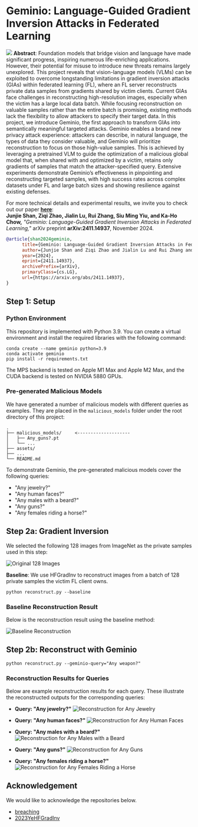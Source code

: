# Geminio: Language-Guided Gradient Inversion Attacks in Federated Learning

![](assets/intro-git.png)
**Abstract**: Foundation models that bridge vision and language have made significant progress, inspiring numerous life-enriching applications. However, their potential for misuse to introduce new threats remains largely unexplored. This project reveals that vision-language models (VLMs) can be exploited to overcome longstanding limitations in gradient inversion attacks (GIAs) within federated learning (FL), where an FL server reconstructs private data samples from gradients shared by victim clients. Current GIAs face challenges in reconstructing high-resolution images, especially when the victim has a large local data batch. While focusing reconstruction on valuable samples rather than the entire batch is promising, existing methods lack the flexibility to allow attackers to specify their target data. In this project, we introduce Geminio, the first approach to transform GIAs into semantically meaningful targeted attacks. Geminio enables a brand new privacy attack experience: attackers can describe, in natural language, the types of data they consider valuable, and Geminio will prioritize reconstruction to focus on those high-value samples. This is achieved by leveraging a pretrained VLM to guide the optimization of a malicious global model that, when shared with and optimized by a victim, retains only gradients of samples that match the attacker-specified query. Extensive experiments demonstrate Geminio’s effectiveness in pinpointing and reconstructing targeted samples, with high success rates across complex datasets under FL and large batch sizes and showing resilience against existing defenses.

For more technical details and experimental results, we invite you to check out our paper **[here](http://arxiv.org/abs/2411.14937)**:  
**Junjie Shan, Ziqi Zhao, Jialin Lu, Rui Zhang, Siu Ming Yiu, and Ka-Ho Chow,** *"Geminio: Language-Guided Gradient Inversion Attacks in Federated Learning,"* arXiv preprint **arXiv:2411.14937**, November 2024.

```bibtex
@article{shan2024geminio,
      title={Geminio: Language-Guided Gradient Inversion Attacks in Federated Learning}, 
      author={Junjie Shan and Ziqi Zhao and Jialin Lu and Rui Zhang and Siu Ming Yiu and Ka-Ho Chow},
      year={2024},
      eprint={2411.14937},
      archivePrefix={arXiv},
      primaryClass={cs.LG},
      url={https://arxiv.org/abs/2411.14937}, 
}
```

## Step 1: Setup
### Python Environment
This repository is implemented with Python 3.9. You can create a virtual environment and install the required libraries with the following command:
```commandline
conda create --name geminio python=3.9
conda activate geminio
pip install -r requirements.txt
```
The MPS backend is tested on Apple M1 Max and Apple M2 Max, and the CUDA backend is tested on NVIDIA 5880 GPUs.

### Pre-generated Malicious Models

We have generated a number of malicious models with different queries as examples. They are placed in the `malicious_models` folder under the root directory of this project:

```
.
├── malicious_models/     <--------------------
│   ├── Any_guns?.pt
│   └── ...
├── assets/
├── ...
└── README.md
```

To demonstrate Geminio, the pre-generated malicious models cover the following queries:
- "Any jewelry?"
- "Any human faces?"
- "Any males with a beard?"
- "Any guns?"
- "Any females riding a horse?"

## Step 2a: Gradient Inversion
We selected the following 128 images from ImageNet as the private samples used in this step:

![Original 128 Images](./assets/original.jpg)

**Baseline**: We use HFGradInv to reconstruct images from a batch of 128 private samples the victim FL client owns.

```commandline
python reconstruct.py --baseline
```

### Baseline Reconstruction Result

Below is the reconstruction result using the baseline method:

![Baseline Reconstruction](./assets/baseline.jpg)


## Step 2b: Reconstruct with Geminio

```commandline
python reconstruct.py --geminio-query="Any weapon?"
```

### Reconstruction Results for Queries

Below are example reconstruction results for each query. These illustrate the reconstructed outputs for the corresponding queries:

- **Query: "Any jewelry?"**
  ![Reconstruction for Any Jewelry](./assets/Any_jewelry.jpg)

- **Query: "Any human faces?"**
  ![Reconstruction for Any Human Faces](./assets/Any_human_faces.jpg)

- **Query: "Any males with a beard?"**
  ![Reconstruction for Any Males with a Beard](./assets/Any_males_with_a_beard.jpg)

- **Query: "Any guns?"**
  ![Reconstruction for Any Guns](./assets/Any_guns.jpg)

- **Query: "Any females riding a horse?"** 
  ![Reconstruction for Any Females Riding a Horse](./assets/Any_females_riding_a_horse.jpg)

## Acknowledgement
We would like to acknowledge the repositories below.
* [breaching](https://github.com/JonasGeiping/breaching)
* [2023YeHFGradInv](https://github.com/MiLab-HITSZ/2023YeHFGradInv)